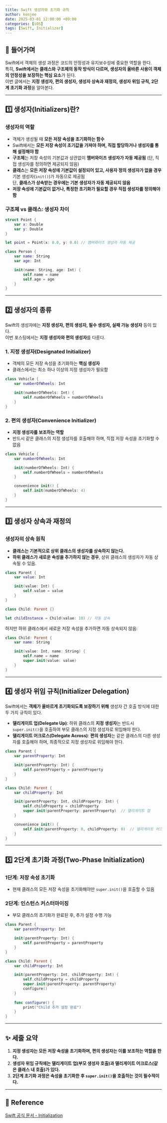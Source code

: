 ```yaml
---
title: Swift 생성자와 초기화 규칙
author: kenjee
date: 2025-03-01 12:00:00 +09:00
categories: [iOS]
tags: [Swift, Initializer]
---
```


## 🚀 들어가며
Swift에서 객체의 생성 과정은 코드의 안정성과 유지보수성에 중요한 역할을 한다.  
특히, **Swift에서는 클래스와 구조체의 동작 방식이 다르며, 생성자의 올바른 사용이 객체의 안정성을 보장하는 핵심 요소**가 된다.  
이번 글에서는 **지정 생성자, 편의 생성자, 생성자 상속과 재정의, 생성자 위임 규칙, 2단계 초기화 과정**을 알아본다.

---

## 1️⃣ 생성자(Initializers)란?

### 생성자의 역할

- 객체가 생성될 때 **모든 저장 속성을 초기화하는 함수**
- Swift에서는 **모든 저장 속성이 초기값을 가져야 하며, 직접 할당하거나 생성자를 통해 설정해야 함**
- **구조체**는 저장 속성의 기본값과 상관없이 **멤버와이즈 생성자가 자동 제공됨** (단, 직접 생성자를 정의하면 제공되지 않음)
- **클래스**는 **모든 저장 속성에 기본값이 설정되어 있고, 사용자 정의 생성자가 없을 경우** 기본 생성자(`init()`)가 자동으로 제공됨  
  단, **클래스가 상속받는 경우에는 기본 생성자가 자동 제공되지 않음**
- **저장 속성에 기본값이 없거나, 특정한 초기화가 필요할 경우 직접 생성자를 정의해야 함**

### 구조체 vs 클래스: 생성자 차이

```swift
struct Point {
    var x: Double
    var y: Double
}

let point = Point(x: 0.0, y: 0.0) // 멤버와이즈 생성자 자동 제공
```

```swift
class Person {
    var name: String
    var age: Int

    init(name: String, age: Int) {
        self.name = name
        self.age = age
    }
}
```

---

## 2️⃣ 생성자의 종류

Swift의 생성자에는 **지정 생성자, 편의 생성자, 필수 생성자, 실패 가능 생성자** 등이 있다.  
이번 포스팅에서는 **지정 생성자와 편의 생성자**를 다룬다.

### 1. 지정 생성자(Designated Initializer)

- 객체의 모든 저장 속성을 초기화하는 **핵심 생성자**
- 클래스에서는 최소 하나 이상의 지정 생성자가 필요함

```swift
class Vehicle {
    var numberOfWheels: Int

    init(numberOfWheels: Int) {
        self.numberOfWheels = numberOfWheels
    }
}
```

### 2. 편의 생성자(Convenience Initializer)

- **지정 생성자를 보조하는 역할**
- 반드시 같은 클래스의 지정 생성자를 호출해야 하며, 직접 저장 속성을 초기화할 수 없음

```swift
class Vehicle {
    var numberOfWheels: Int

    init(numberOfWheels: Int) {
        self.numberOfWheels = numberOfWheels
    }

    convenience init() {
        self.init(numberOfWheels: 4)
    }
}
```

---

## 3️⃣ 생성자 상속과 재정의

### 생성자의 상속 원칙

- **클래스는 기본적으로 상위 클래스의 생성자를 상속하지 않는다.**
- **하위 클래스가 새로운 속성을 추가하지 않는 경우**, 상위 클래스의 생성자가 자동 상속될 수 있음.

```swift
class Parent {
    var value: Int

    init(value: Int) {
        self.value = value
    }
}

class Child: Parent {}

let childInstance = Child(value: 10) // 자동 상속
```

하지만 하위 클래스에서 새로운 저장 속성을 추가하면 자동 상속되지 않음:

```swift
class Child: Parent {
    var name: String

    init(value: Int, name: String) {
        self.name = name
        super.init(value: value)
    }
}
```

---

## 4️⃣ 생성자 위임 규칙(Initializer Delegation)

Swift에서는 **객체가 올바르게 초기화되도록 보장하기 위해** 생성자 간 호출 방식에 대한 두 가지 규칙이 있다.

- **델리게이트 업(Delegate Up)**: 하위 클래스의 **지정 생성자**는 반드시 `super.init()`을 호출하여 부모 클래스의 지정 생성자로 위임해야 한다.
- **델리게이트 어크로스(Delegate Across)**: **편의 생성자**는 같은 클래스의 다른 생성자를 호출해야 하며, 최종적으로 지정 생성자로 위임해야 한다.

```swift
class Parent {
    var parentProperty: Int

    init(parentProperty: Int) {
        self.parentProperty = parentProperty
    }
}

class Child: Parent {
    var childProperty: Int

    init(parentProperty: Int, childProperty: Int) {
        self.childProperty = childProperty  
        super.init(parentProperty: parentProperty)  // 델리게이트 업
    }

    convenience init() {
        self.init(parentProperty: 0, childProperty: 0)  // 델리게이트 어크로스
    }
}
```

---

## 5️⃣ 2단계 초기화 과정(Two-Phase Initialization)

### **1단계: 저장 속성 초기화**  
- 현재 클래스의 모든 저장 속성을 초기화해야만 `super.init()`을 호출할 수 있음

### **2단계: 인스턴스 커스터마이징**  
- 부모 클래스의 초기화가 완료된 후, 추가 설정 수행 가능

```swift
class Parent {
    var parentProperty: Int

    init(parentProperty: Int) {
        self.parentProperty = parentProperty
    }
}

class Child: Parent {
    var childProperty: Int

    init(parentProperty: Int, childProperty: Int) {
        self.childProperty = childProperty
        super.init(parentProperty: parentProperty)
        configure()
    }
    
    func configure() {
        print("Child 추가 설정 완료")
    }
}
```

---

## ✨ 세줄 요약

1. **지정 생성자는 모든 저장 속성을 초기화하며, 편의 생성자는 이를 보조하는 역할을 한다.**  
2. **생성자 위임 규칙에는 델리게이트 업(부모 생성자 호출)과 델리게이트 어크로스(같은 클래스 내 호출)가 있다.**  
3. **2단계 초기화 과정은 속성을 초기화한 후 `super.init()`을 호출하는 것이 필수적이다.**  

---

## 📌 Reference
[Swift 공식 문서 - Initialization](https://docs.swift.org/swift-book/documentation/the-swift-programming-language/initialization/)